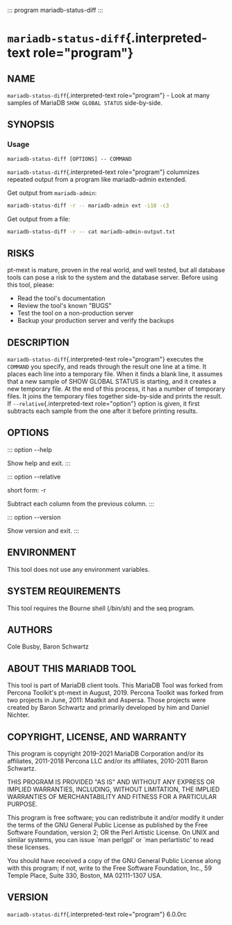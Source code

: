 ::: program
mariadb-status-diff
:::

# `mariadb-status-diff`{.interpreted-text role="program"}

## NAME

`mariadb-status-diff`{.interpreted-text role="program"} - Look at many
samples of MariaDB `SHOW GLOBAL STATUS` side-by-side.

## SYNOPSIS

### Usage

    mariadb-status-diff [OPTIONS] -- COMMAND

`mariadb-status-diff`{.interpreted-text role="program"} columnizes
repeated output from a program like mariadb-admin extended.

Get output from `mariadb-admin`:

``` bash
mariadb-status-diff -r -- mariadb-admin ext -i10 -c3
```

Get output from a file:

``` bash
mariadb-status-diff -r -- cat mariadb-admin-output.txt
```

## RISKS

pt-mext is mature, proven in the real world, and well tested, but all
database tools can pose a risk to the system and the database server.
Before using this tool, please:

-   Read the tool\'s documentation
-   Review the tool\'s known \"BUGS\"
-   Test the tool on a non-production server
-   Backup your production server and verify the backups

## DESCRIPTION

`mariadb-status-diff`{.interpreted-text role="program"} executes the
`COMMAND` you specify, and reads through the result one line at a time.
It places each line into a temporary file. When it finds a blank line,
it assumes that a new sample of SHOW GLOBAL STATUS is starting, and it
creates a new temporary file. At the end of this process, it has a
number of temporary files. It joins the temporary files together
side-by-side and prints the result. If `--relative`{.interpreted-text
role="option"} option is given, it first subtracts each sample from the
one after it before printing results.

## OPTIONS

::: option
\--help

Show help and exit.
:::

::: option
\--relative

short form: -r

Subtract each column from the previous column.
:::

::: option
\--version

Show version and exit.
:::

## ENVIRONMENT

This tool does not use any environment variables.

## SYSTEM REQUIREMENTS

This tool requires the Bourne shell (*/bin/sh*) and the seq program.

## AUTHORS

Cole Busby, Baron Schwartz

## ABOUT THIS MARIADB TOOL

This tool is part of MariaDB client tools. This MariaDB Tool was forked
from Percona Toolkit\'s pt-mext in August, 2019. Percona Toolkit was
forked from two projects in June, 2011: Maatkit and Aspersa. Those
projects were created by Baron Schwartz and primarily developed by him
and Daniel Nichter.

## COPYRIGHT, LICENSE, AND WARRANTY

This program is copyright 2019-2021 MariaDB Corporation and/or its
affiliates, 2011-2018 Percona LLC and/or its affiliates, 2010-2011 Baron
Schwartz.

THIS PROGRAM IS PROVIDED \"AS IS\" AND WITHOUT ANY EXPRESS OR IMPLIED
WARRANTIES, INCLUDING, WITHOUT LIMITATION, THE IMPLIED WARRANTIES OF
MERCHANTABILITY AND FITNESS FOR A PARTICULAR PURPOSE.

This program is free software; you can redistribute it and/or modify it
under the terms of the GNU General Public License as published by the
Free Software Foundation, version 2; OR the Perl Artistic License. On
UNIX and similar systems, you can issue \`man perlgpl\' or \`man
perlartistic\' to read these licenses.

You should have received a copy of the GNU General Public License along
with this program; if not, write to the Free Software Foundation, Inc.,
59 Temple Place, Suite 330, Boston, MA 02111-1307 USA.

## VERSION

`mariadb-status-diff`{.interpreted-text role="program"} 6.0.0rc
